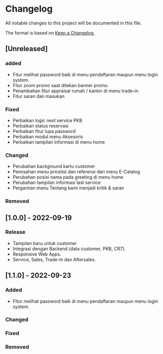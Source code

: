 # Changelog
All notable changes to this project will be documented in this file.

The format is based on [Keep a Changelog](https://www.tunastoyotacimindi.co.id),

## [Unreleased]
### added
- Fitur melihat password baik di menu pendaftaran maupun menu login system.
- Fitur zoom promo saat ditekan banner promo.
- Penambahan fitur appraisal rumah / kantor di menu trade-in
- Fitur saran dan masukan

### Fixed
- Perbaikan logic next service PKB
- Perbaikan status reservasi
- Perbaikan fitur lupa password
- Perbaikan modul menu Aksesoris
- Perbaikan tampilan informasi di menu home

### Changed
- Perubahan background kartu customer
- Pemisahan menu pricelist dan referensi dari menu E-Catalog
- Perubahan posisi nama pada greeting di menu home
- Perubahan tampilan informasi last service
- Pergantian menu Tentang kami menjadi kritik & saran

### Removed


## [1.0.0] - 2022-09-19
### Release
- Tampilan baru untuk customer
- Integrasi dengan Backend (data customer, PKB, CR7).
- Responsive Web Apps.
- Service, Sales, Trade-in dan Aftersales.

## [1.1.0] - 2022-09-23
### Added
- Fitur melihat password baik di menu pendaftaran maupun menu login system.

### Changed


### Fixed


### Removed

